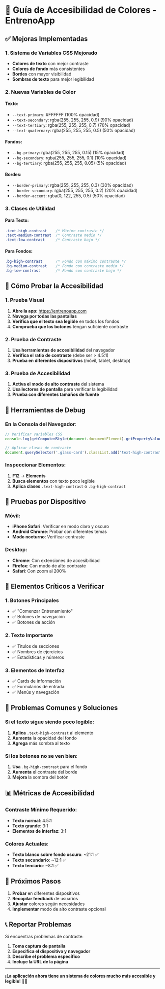 # 🎨 Guía de Accesibilidad de Colores - EntrenoApp

## ✅ Mejoras Implementadas

### **1. Sistema de Variables CSS Mejorado**
- **Colores de texto** con mejor contraste
- **Colores de fondo** más consistentes
- **Bordes** con mayor visibilidad
- **Sombras de texto** para mejor legibilidad

### **2. Nuevas Variables de Color**

#### **Texto:**
- `--text-primary`: #FFFFFF (100% opacidad)
- `--text-secondary`: rgba(255, 255, 255, 0.9) (90% opacidad)
- `--text-tertiary`: rgba(255, 255, 255, 0.7) (70% opacidad)
- `--text-quaternary`: rgba(255, 255, 255, 0.5) (50% opacidad)

#### **Fondos:**
- `--bg-primary`: rgba(255, 255, 255, 0.15) (15% opacidad)
- `--bg-secondary`: rgba(255, 255, 255, 0.1) (10% opacidad)
- `--bg-tertiary`: rgba(255, 255, 255, 0.05) (5% opacidad)

#### **Bordes:**
- `--border-primary`: rgba(255, 255, 255, 0.3) (30% opacidad)
- `--border-secondary`: rgba(255, 255, 255, 0.2) (20% opacidad)
- `--border-accent`: rgba(0, 122, 255, 0.5) (50% opacidad)

### **3. Clases de Utilidad**

#### **Para Texto:**
```css
.text-high-contrast    /* Máximo contraste */
.text-medium-contrast  /* Contraste medio */
.text-low-contrast     /* Contraste bajo */
```

#### **Para Fondos:**
```css
.bg-high-contrast      /* Fondo con máximo contraste */
.bg-medium-contrast    /* Fondo con contraste medio */
.bg-low-contrast       /* Fondo con contraste bajo */
```

## 🧪 Cómo Probar la Accesibilidad

### **1. Prueba Visual**
1. **Abre la app**: https://entrenoapp.com
2. **Navega por todas las pantallas**
3. **Verifica que el texto sea legible** en todos los fondos
4. **Comprueba que los botones** tengan suficiente contraste

### **2. Prueba de Contraste**
1. **Usa herramientas de accesibilidad** del navegador
2. **Verifica el ratio de contraste** (debe ser > 4.5:1)
3. **Prueba en diferentes dispositivos** (móvil, tablet, desktop)

### **3. Prueba de Accesibilidad**
1. **Activa el modo de alto contraste** del sistema
2. **Usa lectores de pantalla** para verificar la legibilidad
3. **Prueba con diferentes tamaños de fuente**

## 🔧 Herramientas de Debug

### **En la Consola del Navegador:**
```javascript
// Verificar variables CSS
console.log(getComputedStyle(document.documentElement).getPropertyValue('--text-primary'));

// Aplicar clases de contraste
document.querySelector('.glass-card').classList.add('text-high-contrast');
```

### **Inspeccionar Elementos:**
1. **F12** → **Elements**
2. **Busca elementos** con texto poco legible
3. **Aplica clases** `.text-high-contrast` o `.bg-high-contrast`

## 📱 Pruebas por Dispositivo

### **Móvil:**
- **iPhone Safari**: Verificar en modo claro y oscuro
- **Android Chrome**: Probar con diferentes temas
- **Modo nocturno**: Verificar contraste

### **Desktop:**
- **Chrome**: Con extensiones de accesibilidad
- **Firefox**: Con modo de alto contraste
- **Safari**: Con zoom al 200%

## 🎯 Elementos Críticos a Verificar

### **1. Botones Principales**
- ✅ "Comenzar Entrenamiento"
- ✅ Botones de navegación
- ✅ Botones de acción

### **2. Texto Importante**
- ✅ Títulos de secciones
- ✅ Nombres de ejercicios
- ✅ Estadísticas y números

### **3. Elementos de Interfaz**
- ✅ Cards de información
- ✅ Formularios de entrada
- ✅ Menús y navegación

## 🚨 Problemas Comunes y Soluciones

### **Si el texto sigue siendo poco legible:**
1. **Aplica** `.text-high-contrast` al elemento
2. **Aumenta** la opacidad del fondo
3. **Agrega** más sombra al texto

### **Si los botones no se ven bien:**
1. **Usa** `.bg-high-contrast` para el fondo
2. **Aumenta** el contraste del borde
3. **Mejora** la sombra del botón

## 📊 Métricas de Accesibilidad

### **Contraste Mínimo Requerido:**
- **Texto normal**: 4.5:1
- **Texto grande**: 3:1
- **Elementos de interfaz**: 3:1

### **Colores Actuales:**
- **Texto blanco sobre fondo oscuro**: ~21:1 ✅
- **Texto secundario**: ~12:1 ✅
- **Texto terciario**: ~8:1 ✅

## 🔄 Próximos Pasos

1. **Probar** en diferentes dispositivos
2. **Recopilar feedback** de usuarios
3. **Ajustar** colores según necesidades
4. **Implementar** modo de alto contraste opcional

## 📞 Reportar Problemas

Si encuentras problemas de contraste:
1. **Toma captura de pantalla**
2. **Especifica el dispositivo y navegador**
3. **Describe el problema específico**
4. **Incluye la URL de la página**

---

**¡La aplicación ahora tiene un sistema de colores mucho más accesible y legible!** 🎨✨
